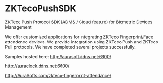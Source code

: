# ZKTecoPushSDK
ZKTeco Push Protocol SDK (ADMS / Cloud feature) for Biometric Devices Management

We offer customized applications for integrating ZKTeco Fingerprint/Face attendance devices.
We provide integration using ZKTeco Push and ZKTeco Pull protocols.
We have completed several projects successfully.

Samples hosted here:
http://aurasoft.ddns.net:6600/

http://auraclock.ddns.net:6600/

http://AuraSofts.com/zkteco-fingerprint-attendance/
